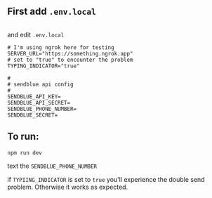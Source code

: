## First add `.env.local`

```cp .env.local.example .env.local
```
and edit `.env.local`

```
# I'm using ngrok here for testing
SERVER_URL="https://something.ngrok.app"
# set to "true" to encounter the problem
TYPING_INDICATOR="true" 

#
# sendblue api config
#
SENDBLUE_API_KEY=
SENDBLUE_API_SECRET=
SENDBLUE_PHONE_NUMBER=
SENDBLUE_SECRET=
```

## To run:

```npm install
npm run dev
```

text the `SENDBLUE_PHONE_NUMBER`

if `TYPIING_INDICATOR` is set to `true` you'll experience the double send problem. Otherwise it works as expected. 
